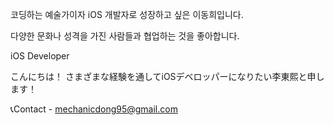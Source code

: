 






코딩하는 예술가이자 iOS 개발자로 성장하고 싶은 이동희입니다.



다양한 문화나 성격을 가진 사람들과 협업하는 것을 좋아합니다.


iOS Developer



こんにちは！
さまざまな経験を通してiOSデベロッパーになりたい李東熙と申します！


📞Contact - mechanicdong95@gmail.com
